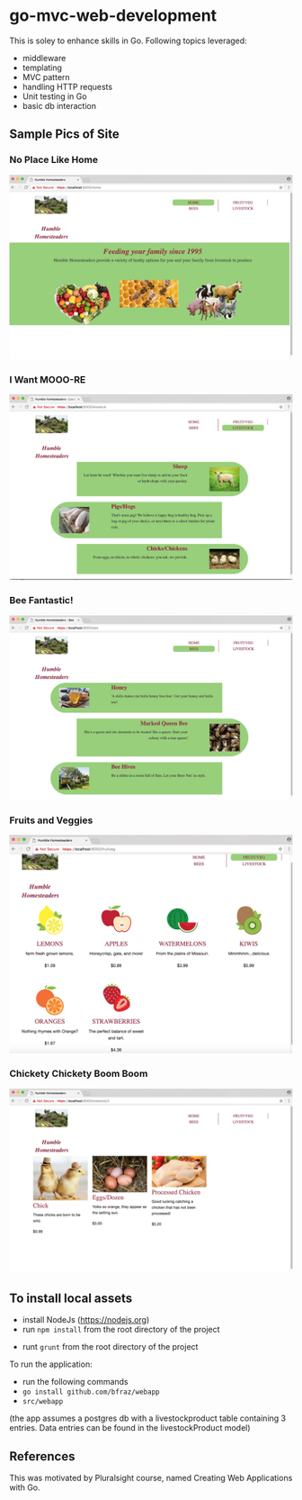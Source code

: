 # go-mvc-web-development

This is soley to enhance skills in Go. Following topics leveraged:
 - middleware
 - templating
 - MVC pattern
 - handling HTTP requests
 - Unit testing in Go
 - basic db interaction


## Sample Pics of Site
### No Place Like Home
![Alt text](pics_of_site/home_page.png)
### I Want MOOO-RE
![Alt text](pics_of_site/livestock_page.png)
### Bee Fantastic!
![Alt text](pics_of_site/bees_page.png)
### Fruits and Veggies
![Alt text](pics_of_site/fruit_and_veggies_page.png)
### Chickety Chickety Boom Boom
![Alt text](pics_of_site/chickenproducts_page.png)


## To install local assets

* install NodeJs (https://nodejs.org)
* run `npm install` from the root directory of the project
- runt `grunt` from the root directory of the project

To run the application:

* run the following commands
 * `go install github.com/bfraz/webapp`
 * `src/webapp`

 (the app assumes a postgres db with a livestockproduct table containing 3 entries.
   Data entries can be found in the livestockProduct model)

## References
This was motivated by Pluralsight course, named Creating Web Applications with Go.
